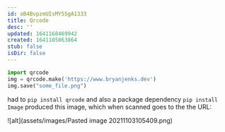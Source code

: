 ```yaml
---
id: oB4BvpzmUIsMY55gA1333
title: Qrcode
desc: ''
updated: 1641168469942
created: 1641105063864
stub: false
isDir: false
---
```


```python
import qrcode
img = qrcode.make('https://www.bryanjenks.dev')
img.save("some_file.png")
```

had to `pip install qrcode`  and also a package dependency `pip install Image`
produced this image, which when scanned goes to the the URL:

![alt](assets/images/Pasted image 20211103105409.png)
